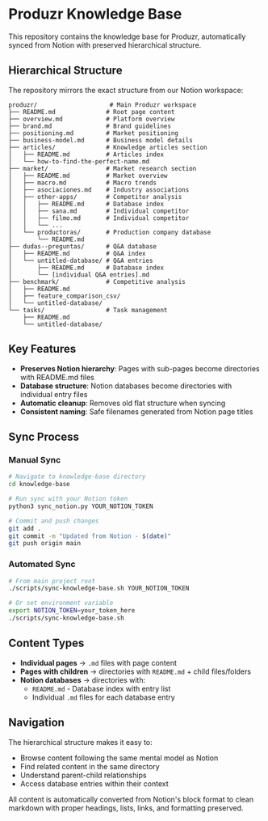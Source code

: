 # Produzr Knowledge Base

This repository contains the knowledge base for Produzr, automatically synced from Notion with preserved hierarchical structure.

## Hierarchical Structure

The repository mirrors the exact structure from our Notion workspace:

```
produzr/                    # Main Produzr workspace
├── README.md              # Root page content
├── overview.md            # Platform overview
├── brand.md               # Brand guidelines
├── positioning.md         # Market positioning
├── business-model.md      # Business model details
├── articles/              # Knowledge articles section
│   ├── README.md          # Articles index
│   └── how-to-find-the-perfect-name.md
├── market/                # Market research section
│   ├── README.md          # Market overview
│   ├── macro.md           # Macro trends
│   ├── asociaciones.md    # Industry associations
│   ├── other-apps/        # Competitor analysis
│   │   ├── README.md      # Database index
│   │   ├── sana.md        # Individual competitor
│   │   ├── filmo.md       # Individual competitor
│   │   └── ...
│   └── productoras/       # Production company database
│       └── README.md
├── dudas--preguntas/      # Q&A database
│   ├── README.md          # Q&A index
│   └── untitled-database/ # Q&A entries
│       ├── README.md      # Database index
│       └── [individual Q&A entries].md
├── benchmark/             # Competitive analysis
│   ├── README.md
│   ├── feature_comparison_csv/
│   └── untitled-database/
└── tasks/                 # Task management
    ├── README.md
    └── untitled-database/
```

## Key Features

- **Preserves Notion hierarchy**: Pages with sub-pages become directories with README.md files
- **Database structure**: Notion databases become directories with individual entry files
- **Automatic cleanup**: Removes old flat structure when syncing
- **Consistent naming**: Safe filenames generated from Notion page titles

## Sync Process

### Manual Sync
```bash
# Navigate to knowledge-base directory
cd knowledge-base

# Run sync with your Notion token
python3 sync_notion.py YOUR_NOTION_TOKEN

# Commit and push changes
git add .
git commit -m "Updated from Notion - $(date)"
git push origin main
```

### Automated Sync
```bash
# From main project root
./scripts/sync-knowledge-base.sh YOUR_NOTION_TOKEN

# Or set environment variable
export NOTION_TOKEN=your_token_here
./scripts/sync-knowledge-base.sh
```

## Content Types

- **Individual pages** → `.md` files with page content
- **Pages with children** → directories with `README.md` + child files/folders  
- **Notion databases** → directories with:
  - `README.md` - Database index with entry list
  - Individual `.md` files for each database entry

## Navigation

The hierarchical structure makes it easy to:
- Browse content following the same mental model as Notion
- Find related content in the same directory
- Understand parent-child relationships
- Access database entries within their context

All content is automatically converted from Notion's block format to clean markdown with proper headings, lists, links, and formatting preserved.